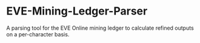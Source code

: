 # EVE-Mining-Ledger-Parser
A parsing tool for the EVE Online mining ledger to calculate refined outputs on a per-character basis.